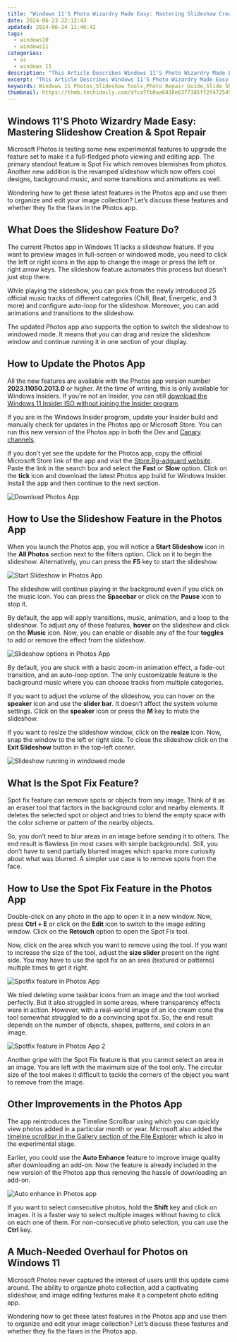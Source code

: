 ```yaml
---
title: "Windows 11'S Photo Wizardry Made Easy: Mastering Slideshow Creation & Spot Repair"
date: 2024-06-23 22:12:43
updated: 2024-06-24 11:46:42
tags:
  - windows10
  - windows11
categories:
  - os
  - windows 11
description: "This Article Describes Windows 11'S Photo Wizardry Made Easy: Mastering Slideshow Creation & Spot Repair"
excerpt: "This Article Describes Windows 11'S Photo Wizardry Made Easy: Mastering Slideshow Creation & Spot Repair"
keywords: Windows 11 Photos,Slideshow Tools,Photo Repair Guide,Slide Show Ease,Wizardry Spot Fix,Photo Creation Tips,Win11 SlideShow
thumbnail: https://thmb.techidaily.com/dfca7fb0aa6438e6377385ff2f472549907a4325f08f8d8aadbe962a7502b81d.jpg
---
```


## Windows 11'S Photo Wizardry Made Easy: Mastering Slideshow Creation & Spot Repair

 Microsoft Photos is testing some new experimental features to upgrade the feature set to make it a full-fledged photo viewing and editing app. The primary standout feature is Spot Fix which removes blemishes from photos. Another new addition is the revamped slideshow which now offers cool designs, background music, and some transitions and animations as well.

 Wondering how to get these latest features in the Photos app and use them to organize and edit your image collection? Let’s discuss these features and whether they fix the flaws in the Photos app.

## What Does the Slideshow Feature Do?

 The current Photos app in Windows 11 lacks a slideshow feature. If you want to preview images in full-screen or windowed mode, you need to click the left or right icons in the app to change the image or press the left or right arrow keys. The slideshow feature automates this process but doesn’t just stop there.

 While playing the slideshow, you can pick from the newly introduced 25 official music tracks of different categories (Chill, Beat, Energetic, and 3 more) and configure auto-loop for the slideshow. Moreover, you can add animations and transitions to the slideshow.

 The updated Photos app also supports the option to switch the slideshow to windowed mode. It means that you can drag and resize the slideshow window and continue running it in one section of your display.

## How to Update the Photos App

 All the new features are available with the Photos app version number **2023.11050.2013.0** or higher. At the time of writing, this is only available for Windows Insiders. If you're not an Insider, you can still [download the Windows 11 Insider ISO without joining the Insider program](https://www.makeuseof.com/windows-11-download-insider-iso-without-insider-program/).

 If you are in the Windows Insider program, update your Insider build and manually check for updates in the Photos app or Microsoft Store. You can run this new version of the Photos app in both the Dev and [Canary channels](https://www.makeuseof.com/what-is-windows-insider-canary-channel/).

 If you don’t yet see the update for the Photos app, copy the official Microsoft Store link of the app and visit the [Store.Rg-adguard website](https://store.rg-adguard.net/). Paste the link in the search box and select the **Fast** or **Slow** option. Click on the **tick** icon and download the latest Photos app build for Windows Insider. Install the app and then continue to the next section.

![Download Photos App](https://static1.makeuseofimages.com/wordpress/wp-content/uploads/2023/06/download-photos-app.jpg)

## How to Use the Slideshow Feature in the Photos App

 When you launch the Photos app, you will notice a **Start Slideshow** icon in the **All Photos** section next to the filters option. Click on it to begin the slideshow. Alternatively, you can press the **F5** key to start the slideshow.

![Start Slideshow in Photos App](https://static1.makeuseofimages.com/wordpress/wp-content/uploads/2023/06/start-slideshow-in-photos-app.jpg)

 The slideshow will continue playing in the background even if you click on the music icon. You can press the **Spacebar** or click on the **Pause** icon to stop it.

 By default, the app will apply transitions, music, animation, and a loop to the slideshow. To adjust any of these features, **hover** on the slideshow and click on the **Music** icon. Now, you can enable or disable any of the four **toggles** to add or remove the effect from the slideshow.

![Slideshow options in Photos App](https://static1.makeuseofimages.com/wordpress/wp-content/uploads/2023/06/slideshow-options-in-photos-app.jpg)

 By default, you are stuck with a basic zoom-in animation effect, a fade-out transition, and an auto-loop option. The only customizable feature is the background music where you can choose tracks from multiple categories.

 If you want to adjust the volume of the slideshow, you can hover on the **speaker** icon and use the **slider bar**. It doesn’t affect the system volume settings. Click on the **speaker** icon or press the **M** key to mute the slideshow.

 If you want to resize the slideshow window, click on the **resize** icon. Now, snap the window to the left or right side. To close the slideshow click on the **Exit Slideshow** button in the top-left corner.

![Slideshow running in windowed mode](https://static1.makeuseofimages.com/wordpress/wp-content/uploads/2023/06/slideshow-running-in-windowed-mode.jpg)

## What Is the Spot Fix Feature?

 Spot fix feature can remove spots or objects from any image. Think of it as an eraser tool that factors in the background color and nearby elements. It deletes the selected spot or object and tries to blend the empty space with the color scheme or pattern of the nearby objects.

 So, you don’t need to blur areas in an image before sending it to others. The end result is flawless (in most cases with simple backgrounds). Still, you don’t have to send partially blurred images which sparks more curiosity about what was blurred. A simpler use case is to remove spots from the face.

## How to Use the Spot Fix Feature in the Photos App

 Double-click on any photo in the app to open it in a new window. Now, press **Ctrl + E** or click on the **Edit** icon to switch to the image editing window. Click on the **Retouch** option to open the Spot Fix tool.

 Now, click on the area which you want to remove using the tool. If you want to increase the size of the tool, adjust the **size slider** present on the right side. You may have to use the spot fix on an area (textured or patterns) multiple times to get it right.

![Spotfix feature in Photos App](https://static1.makeuseofimages.com/wordpress/wp-content/uploads/2023/06/spotfix-feature-in-photos-app.jpg)

 We tried deleting some taskbar icons from an image and the tool worked perfectly. But it also struggled in some areas, where transparency effects were in action. However, with a real-world image of an ice cream cone the tool somewhat struggled to do a convincing spot fix. So, the end result depends on the number of objects, shapes, patterns, and colors in an image.

![Spotfix feature in Photos App 2](https://static1.makeuseofimages.com/wordpress/wp-content/uploads/2023/06/spotfix-feature-in-photos-app-2.jpg)

 Another gripe with the Spot Fix feature is that you cannot select an area in an image. You are left with the maximum size of the tool only. The circular size of the tool makes it difficult to tackle the corners of the object you want to remove from the image.

## Other Improvements in the Photos App

 The app reintroduces the Timeline Scrollbar using which you can quickly view photos added in a particular month or year. Microsoft also added the [timeline scrollbar in the Gallery section of the File Explorer](https://www.makeuseof.com/enable-gallery-file-explorer-windows-11/) which is also in the experimental stage.

 Earlier, you could use the **Auto Enhance** feature to improve image quality after downloading an add-on. Now the feature is already included in the new version of the Photos app thus removing the hassle of downloading an add-on.

![Auto enhance in Photos app](https://static1.makeuseofimages.com/wordpress/wp-content/uploads/2023/06/auto-enhance-in-photos-app.jpg)

 If you want to select consecutive photos, hold the **Shift** key and click on images. It is a faster way to select multiple images without having to click on each one of them. For non-consecutive photo selection, you can use the **Ctrl** key.

## A Much-Needed Overhaul for Photos on Windows 11

 Microsoft Photos never captured the interest of users until this update came around. The ability to organize photo collection, add a captivating slideshow, and image editing features make it a competent photo editing app.

 Wondering how to get these latest features in the Photos app and use them to organize and edit your image collection? Let’s discuss these features and whether they fix the flaws in the Photos app.
